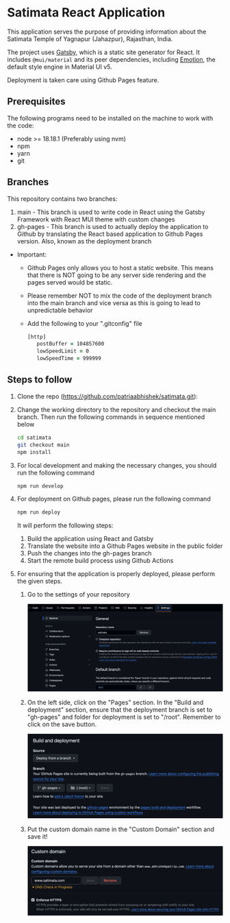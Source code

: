 # Satimata React Application

This application serves the purpose of providing information about the Satimata Temple of Yagnapur (Jahazpur), Rajasthan, India.

The project uses [Gatsby](https://github.com/gatsbyjs/gatsby), which is a static site generator for React.
It includes `@mui/material` and its peer dependencies, including [Emotion](https://emotion.sh/docs/introduction), the default style engine in Material UI v5.

Deployment is taken care using Github Pages feature.

## Prerequisites

The following programs need to be installed on the machine to work with the code:
- node >= 18.18.1 (Preferably using nvm)
- npm
- yarn
- git

## Branches

This repository contains two branches:
1. main - This branch is used to write code in React using the Gatsby Framework with React MUI theme with custom changes
2. gh-pages - This branch is used to actually deploy the application to Github by translating the React based application to Github Pages version. Also, known as the deployment branch

 - Important: 
   - Github Pages only allows you to host a static website. This means that there is NOT going to be any server side rendering and the pages served would be static.
   - Please remember NOT to mix the code of the deployment branch into the main branch and vice versa as this is going to lead to unpredictable behavior
   - Add the following to your ".gitconfig" file

     ```zsh
     [http]
     	postBuffer = 104857600
     	lowSpeedLimit = 0
     	lowSpeedTime = 999999
     ```
     
## Steps to follow

1. Clone the repo (https://github.com/patriaabhishek/satimata.git):

<!-- #default-branch-switch -->

2. Change the working directory to the repository and checkout the main branch. Then run the following commands in sequence mentioned below

    ```zsh
    cd satimata
    git checkout main
    npm install
    ```

3. For local development and making the necessary changes, you should run the following command

    ```zsh
    npm run develop
    ```

4. For deployment on Github pages, please run the following command
   
    ```zsh
    npm run deploy
    ```

   It will perform the following steps:
   1. Build the application using React and Gatsby
   2. Translate the website into a Github Pages website in the public folder
   3. Push the changes into the gh-pages branch
   4. Start the remote build process using Github Actions

5.  For ensuring that the application is properly deployed, please perform the given steps.
    1.  Go to the settings of your repository

        ![Alt text](Readme-Images/step-1.png)


    2.  On the left side, click on the "Pages" section. In the "Build and deployment" section, ensure that the deployment branch is set to "gh-pages" and folder for deployment is set to "/root". Remember to click on the save button.

        ![Alt text](Readme-Images/step-2.png)

    3. Put the custom domain name in the "Custom Domain" section and save it!

        ![Alt text](Readme-Images/step-3.png)
